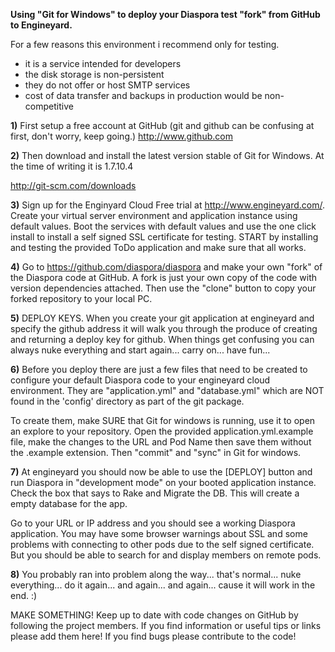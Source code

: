 **Using "Git for Windows" to deploy your Diaspora test "fork" from GitHub to Engineyard.**

For a few reasons this environment i recommend only for testing.
 - it is a service intended for developers 
 - the disk storage is non-persistent
 - they do not offer or host SMTP services
 - cost of data transfer and backups in production would be non-competitive


**1)** First setup a free account at GitHub (git and github can be confusing at first, don't worry, keep going.)
http://www.github.com

**2)** Then download and install the latest version stable of Git for Windows. At the time of writing it is 1.7.10.4

http://git-scm.com/downloads

**3)** Sign up for the Enginyard Cloud Free trial at http://www.engineyard.com/. Create your virtual server environment and application instance using default values. Boot the services with default values and use the one click install to install a self signed SSL certificate for testing. START by installing and testing the provided ToDo application and make sure that all works.

**4)** Go to https://github.com/diaspora/diaspora and make your own "fork" of the Diaspora code at GitHub. A fork is just your own copy of the code with version dependencies attached. Then use the "clone" button to copy your forked repository to your local PC.

**5)** DEPLOY KEYS. When you create your git application at engineyard and specify the github address it will walk you through the produce of creating and returning a deploy key for github. When things get confusing you can always nuke everything and start again... carry on... have fun...

**6)** Before you deploy there are just a few files that need to be created to configure your default Diaspora code to your engineyard cloud environment. They are "application.yml" and "database.yml" which are NOT found in the 'config' directory as part of the git package. 

To create them, make SURE that Git for windows is running, use it to open an explore to your repository. Open the provided application.yml.example file, make the changes to the URL and Pod Name then save them without the .example extension. Then "commit" and "sync" in Git for windows.

**7)** At engineyard you should now be able to use the [DEPLOY] button and run Diaspora in "development mode" on your booted application instance. Check the box that says to Rake and Migrate the DB. This will create a empty database for the app.

Go to your URL or IP address and you should see a working Diaspora application. You may have some browser warnings about SSL and some problems with connecting to other pods due to the self signed certificate. But you should be able to search for and display members on remote pods.

**8)** You probably ran into problem along the way... that's normal... nuke everything... do it again... and again... and again... cause it will work in the end. :)

MAKE SOMETHING! Keep up to date with code changes on GitHub by following the project members. If you find information or useful tips or links please add them here! If you find bugs please contribute to the code!
